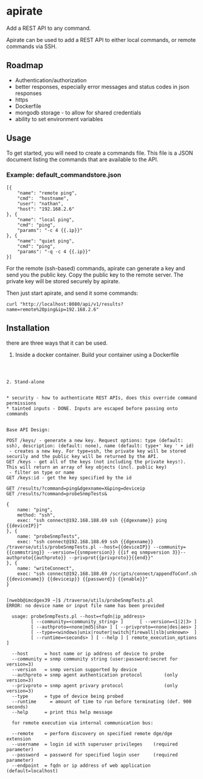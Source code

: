 # apirate
Add a REST API to any command.

Apirate can be used to add a REST API to either local commands, or remote commands via SSH. 

## Roadmap
* Authentication/authorization
* better responses, especially error messages and status codes in json responses
* https
* Dockerfile
* mongodb storage - to allow for shared credentials
* ability to set environment variables

## Usage

To get started, you will need to create a commands file. This file is a JSON document listing the commands that are available to the API.

### Example: default_commandstore.json
```
[{
    "name": "remote ping",
    "cmd":  "hostname",
    "user": "nathan",
    "host": "192.168.2.6"
}, {
    "name": "local ping",
    "cmd": "ping",
    "params": "-c 4 {{.ip}}"
}, {
    "name": "quiet ping",
    "cmd": "ping",
    "params": "-q -c 4 {{.ip}}"
}]
```

For the remote (ssh-based) commands, apirate can generate a key and send you the public key. Copy the public key to the remote server. The private key will be stored securely by apirate.

Then just start apirate, and send it some commands:

```
curl "http://localhost:8080/api/v1/results?name=remote%20ping&ip=192.168.2.6"
```

## Installation

there are three ways that it can be used.

1. Inside a docker container.
Build your container using a Dockerfile

```



2. Stand-alone


* security - how to authenticate REST APIs, does this override command permissions
* tainted inputs - DONE. Inputs are escaped before passing onto commands


Base API Design:

POST /keys/ - generate a new key. Request options: type (default: ssh), description: (default: none), name (default: type+' key ' + id)
 - creates a new key. For type=ssh, the private key will be stored securily and the public key will be returned by the API.
GET /keys - get all of the keys (not including the private keys!). This will return an array of key objects (incl. public key)
 - filter on type or name
GET /keys:id - get the key specified by the id

GET /results/?command=ping&dgexname=X&ping=deviceip
GET /results/?command=probeSnmpTests&

{
    name: "ping",
    method: "ssh",
    exec: "ssh connect@192.168.188.69 ssh {{dgexname}} ping {{deviceIP}}"
}, {
    name: "probeSnmpTests",
    exec: "ssh connect@192.168.188.69 ssh {{dgexname}} /traverse/utils/probeSnmpTests.pl --host={{deviceIP}} --community={{commstring}} --version={{snmpversion}} {{if eq snmpversion 3}}--authproto{{authproto}} --privprot{{privproto}}{{end}}"
}, {
    name: "writeConnect",
    exec: "ssh connect@192.168.188.69 /scripts/connect/appendToConf.sh {{devicename}} {{deviceip}} {{password}} {{enable}}"
}


[nwebb@imcdgex39 ~]$ /traverse/utils/probeSnmpTests.pl
ERROR: no device name or input file name has been provided

  usage: probeSnmpTests.pl --host=<fqdn|ip_address>
         [ --community=<community_string> ]      [ --version=<1|2|3> ]
         [ --authproto=<none|md5|sha> ] [ --privproto=<none|des|aes> ]
         [ --type=<windows|unix|router|switch|firewall|slb|unknown>  ]
         [ --runtime=<seconds> ] [ --help ] [ remote_execution_options ]

  --host      = host name or ip address of device to probe
  --community = snmp community string (user:password:secret for version=3)
  --version   = snmp version supported by device
  --authproto = snmp agent authentication protocol        (only version=3)
  --privproto = snmp agent privary protocol               (only version=3)
  --type      = type of device being probed
  --runtime     = amount of time to run before terminating (def. 900 seconds)
  --help      = print this help message

  for remote execution via internal communication bus:

  --remote    = perform discovery on specified remote dge/dge extension
  --username  = login id with superuser privileges    (required parameter)
  --password  = password for specified login user     (required parameter)
  --endpoint  = fqdn or ip address of web application (default=localhost)
